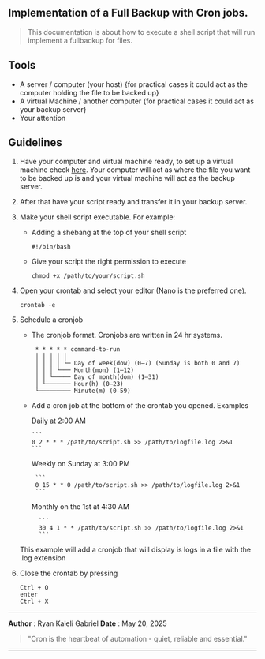 ## Implementation of a Full Backup with Cron jobs.

> This documentation is about how to execute a shell script that will run implement a fullbackup for files.

## Tools

 - A server / computer (your host) {for practical cases it could act as the computer holding the file to be backed up}
 - A virtual Machine / another computer {for practical cases it could act as your backup server}
 - Your attention

## Guidelines

1. Have your computer and virtual machine ready, to set up a virtual machine check [here](https://github.com/RyanKaleliGabriel/infra-blueprints/blob/master/virtual_machines/Create.md). Your computer will act as where the file you want to be backed up is and your virtual machine will act as the backup server.

2. After that have your script ready and transfer it in your backup server. 

3. Make your shell script executable. For example:
   - Adding a shebang at the top of your shell script 

     ```
     #!/bin/bash
     ```
   - Give your script the right permission to execute

     ```
     chmod +x /path/to/your/script.sh
     ```

4. Open your crontab and select your editor (Nano is the preferred one).
   
     ```
     crontab -e
     ```

5. Schedule a cronjob

   - The cronjob format. Cronjobs are written in 24 hr systems. 
    
      ```
       * * * * * command-to-run
       │ │ │ │ │
       │ │ │ │ └─ Day of week(dow) (0–7) (Sunday is both 0 and 7)
       │ │ │ └─── Month(mon) (1–12)
       │ │ └───── Day of month(dom) (1–31)
       │ └─────── Hour(h) (0–23)
       └───────── Minute(m) (0–59)
      ```

    - Add a cron job at the bottom of the crontab you opened. Examples 

       Daily at 2:00 AM
          
          ```
          0 2 * * * /path/to/script.sh >> /path/to/logfile.log 2>&1
          ```

       Weekly on Sunday at 3:00 PM
           
           ```
           0 15 * * 0 /path/to/script.sh >> /path/to/logfile.log 2>&1
           ```

       Monthly on the 1st at 4:30 AM

            ```
            30 4 1 * * /path/to/script.sh >> /path/to/logfile.log 2>&1
            ```
    This example will add a cronjob that will display is logs in a file with the .log extension

6. Close the crontab by pressing

   ```
   Ctrl + O
   enter 
   Ctrl + X
   ```


---

**Author** : Ryan Kaleli Gabriel
**Date** : May 20, 2025

> "Cron is the heartbeat of automation - quiet, reliable and essential."

---